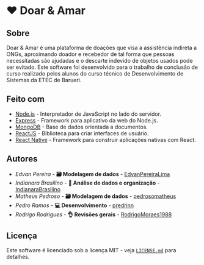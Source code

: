 # :heart: Doar & Amar
## Sobre
Doar & Amar é uma plataforma de doações que visa a assistência indireta a ONGs, aproximando doador e recebedor de tal forma que pessoas necessitadas são ajudadas e o descarte indevido de objetos usados pode ser evitado. Este software foi desenvolvido para o trabalho de conclusão de curso realizado pelos alunos do curso técnico de Desenvolvimento de Sistemas da ETEC de Barueri.

## Feito com
* [Node.js](https://nodejs.org/) - Interpretador de JavaScript no lado do servidor.
* [Express](https://expressjs.com/pt-br/) - Framework para aplicativo da web do Node.js.
* [MongoDB](https://nodejs.org/) - Base de dados orientada a documentos.
* [ReactJS](https://pt-br.reactjs.org/) - Biblioteca para criar interfaces de usuário.
* [React Native](https://reactnative.dev/) - Framework para construir aplicações nativas com React.

## Autores
- *Edvan Pereira* - **:card_file_box: Modelagem de dados** - [EdvanPereiraLima](https://github.com/EdvanPereiraLima)
- *Indianara Brasilino* - **:pencil: Análise de dados e organização** - [IndianaraBrasilino](https://github.com/IndianaraBrasilino)
- *Matheus Pedroso* - **:card_file_box: Modelagem de dados** - [pedrosomatheus](https://github.com/pedrosomatheus)
- *Pedro Ramos* - **:computer: Desenvolvimento** - [predrinn](https://github.com/predrinn)
- *Rodrigo Rodrigues* - **:ok_hand: Revisões gerais** - [RodrigoMoraes1988](https://github.com/RodrigoMoraes1988)

## Licença
Este software é licenciado sob a licença MIT - veja [`LICENSE.md`](LICENSE.md) para detalhes.
